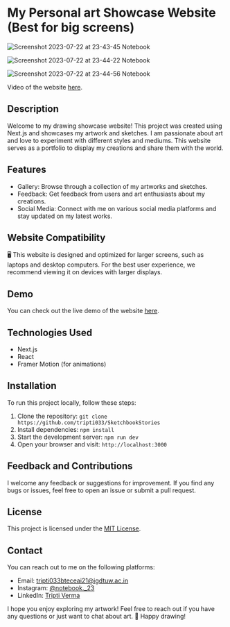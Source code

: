 # My Personal art Showcase Website (Best for big screens)


![Screenshot 2023-07-22 at 23-43-45 Notebook](https://github.com/tripti033/SketchbookStories/assets/107789391/18638d2c-081c-43fe-a5a8-edc50a592bd1)

![Screenshot 2023-07-22 at 23-44-22 Notebook](https://github.com/tripti033/SketchbookStories/assets/107789391/d5050ac7-d3c2-4009-9187-eff15c0d4a3b)

![Screenshot 2023-07-22 at 23-44-56 Notebook](https://github.com/tripti033/SketchbookStories/assets/107789391/c40b7dde-d800-4397-98d4-201f326bd775)
  
Video of the website [here](https://www.dropbox.com/scl/fi/kketdb7oy27kb98iul8bs/notebook-online-video-cutter.com.mp4?rlkey=qm8cwjke8w9qxex7jat1uvrhb&dl=0).
## Description

Welcome to my drawing showcase website! This project was created using Next.js and showcases my artwork and sketches. I am passionate about art and love to experiment with different styles and mediums. This website serves as a portfolio to display my creations and share them with the world.

## Features

- Gallery: Browse through a collection of my artworks and sketches.
- Feedback: Get feedback from users and art enthusiasts about my creations.
- Social Media: Connect with me on various social media platforms and stay updated on my latest works.

## Website Compatibility

🖥️ This website is designed and optimized for larger screens, such as laptops and desktop computers. For the best user experience, we recommend viewing it on devices with larger displays.

## Demo

You can check out the live demo of the website [here](https://sketchbookstories.netlify.app/).

## Technologies Used

- Next.js
- React
- Framer Motion (for animations)

## Installation

To run this project locally, follow these steps:

1. Clone the repository: `git clone https://github.com/tripti033/SketchbookStories`
2. Install dependencies: `npm install`
3. Start the development server: `npm run dev`
4. Open your browser and visit: `http://localhost:3000`

## Feedback and Contributions

I welcome any feedback or suggestions for improvement. If you find any bugs or issues, feel free to open an issue or submit a pull request.

## License

This project is licensed under the [MIT License](link-to-your-license-file).

## Contact

You can reach out to me on the following platforms:

- Email: tripti033bteceai21@igdtuw.ac.in
- Instagram: [@notebook._23](https://www.instagram.com/notebook._23/)
- LinkedIn: [Tripti Verma](https://www.linkedin.com/in/tripti-verma-68050122b)

I hope you enjoy exploring my artwork! Feel free to reach out if you have any questions or just want to chat about art. 🎨 Happy drawing!

